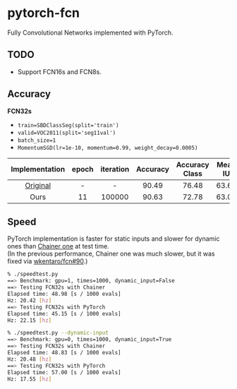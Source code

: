 # pytorch-fcn


Fully Convolutional Networks implemented with PyTorch.


## TODO

- Support FCN16s and FCN8s.


## Accuracy

**FCN32s**

- `train=SBDClassSeg(split='train')`
- `valid=VOC2011(split='seg11val')`
- `batch_size=1`
- `MomentumSGD(lr=1e-10, momentum=0.99, weight_decay=0.0005)`

| Implementation |   epoch |   iteration | Accuracy | Accuracy Class | Mean IU | FWAV Accuracy |
|:--------------:|:-------:|:-----------:|:--------:|:--------------:|:-------:|:-------------:|
| [Original](https://github.com/shelhamer/fcn.berkeleyvision.org/tree/master/voc-fcn32s) |       - |           - |    90.49 |          76.48 |   63.63 |         83.47 |
| Ours           |      11 |      100000 |    90.63 |          72.78 |   63.07 |         83.30 |


## Speed

PyTorch implementation is faster for static inputs and slower for dynamic ones than [Chainer one](https://github.com/wkentaro/fcn) at test time.  
(In the previous performance, Chainer one was much slower, but it was fixed via [wkentaro/fcn#90](https://github.com/wkentaro/fcn/pull/90).)

```bash
% ./speedtest.py
==> Benchmark: gpu=1, times=1000, dynamic_input=False
==> Testing FCN32s with Chainer
Elapsed time: 48.98 [s / 1000 evals]
Hz: 20.42 [hz]
==> Testing FCN32s with PyTorch
Elapsed time: 45.15 [s / 1000 evals]
Hz: 22.15 [hz]

% ./speedtest.py --dynamic-input
==> Benchmark: gpu=0, times=1000, dynamic_input=True
==> Testing FCN32s with Chainer
Elapsed time: 48.83 [s / 1000 evals]
Hz: 20.48 [hz]
==> Testing FCN32s with PyTorch
Elapsed time: 57.00 [s / 1000 evals]
Hz: 17.55 [hz]
```
